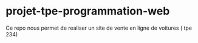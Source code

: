 # projet-tpe-programmation-web
Ce repo nous permet de realiser un site de vente en ligne de voitures ( tpe 234)
